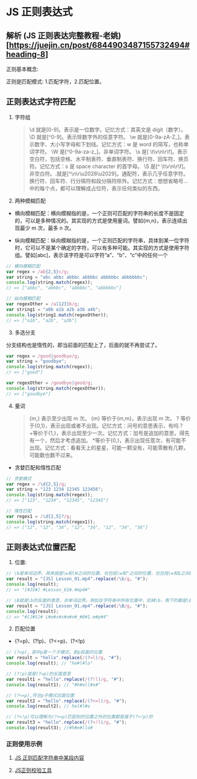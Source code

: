 <!--
 * @Author: TerryMin
 * @Date: 2022-06-15 11:21:48
 * @LastEditors: TerryMin
 * @LastEditTime: 2023-04-13 20:24:26
 * @Description: file not
-->

# JS 正则表达式
## 解析 (JS 正则表达完整教程-老姚)[https://juejin.cn/post/6844903487155732494#heading-8]

正则基本概念:

正则是匹配模式: 1.匹配字符，2.匹配位置。

## 正则表达式字符匹配

1. 字符组

   > \d 就是[0-9]。表示是一位数字。记忆方式：其英文是 digit（数字）。
   > \D 就是[^0-9]。表示除数字外的任意字符。
   > \w 就是[0-9a-zA-Z_]。表示数字、大小写字母和下划线。记忆方式：w 是 word 的简写，也称单词字符。
   > \W 是[^0-9a-za-z_]。非单词字符。
   > \s 是[ \t\v\n\r\f]。表示空白符，包括空格、水平制表符、垂直制表符、换行符、回车符、换页符。记忆方式：s 是 space character 的首字母。
   > \S 是[^ \t\v\n\r\f]。 非空白符。.就是[^\n\r\u2028\u2029]。通配符，表示几乎任意字符。换行符、回车符、行分隔符和段分隔符除外。记忆方式：想想省略号...中的每个点，都可以理解成占位符，表示任何类似的东西。

2. 两种模糊匹配

- 横向模糊匹配：横向模糊指的是，一个正则可匹配的字符串的长度不是固定的，可以是多种情况的。其实现的方式是使用量词。譬如{m,n}，表示连续出现最少 m 次，最多 n 次。

- 纵向模糊匹配：纵向模糊指的是，一个正则匹配的字符串，具体到某一位字符时，它可以不是某个确定的字符，可以有多种可能。其实现的方式是使用字符组。譬如[abc]，表示该字符是可以字符“a”、“b”、“c”中的任何一个

```js
// 横向模糊匹配
var regex = /ab{2,5}c/g;
var string = "abc abbc abbbc abbbbc abbbbbc abbbbbbc";
console.log(string.match(regex));
// => ["abbc", "abbbc", "abbbbc", "abbbbbc"]

// 纵向模糊匹配
var regexOther = /a[123]b/g;
var string1 = "a0b a1b a2b a3b a4b";
console.log(string1.match(regexOther));
// => ["a1b", "a2b", "a3b"]
```

3. 多选分支

分支结构也是惰性的，即当前面的匹配上了，后面的就不再尝试了。

```js
var regex = /good|goodbye/g;
var string = "goodbye";
console.log(string.match(regex));
// => ["good"]

var regexOther = /goodbye|good/g;
console.log(string.match(regexOther));
// => ["goodbye"]
```

4. 量词
   > {m,} 表示至少出现 m 次。
   > {m} 等价于{m,m}，表示出现 m 次。
   > ? 等价于{0,1}，表示出现或者不出现。记忆方式：问号的意思表示，有吗？ +等价于{1,}，表示出现至少一次。记忆方式：加号是追加的意思，得先有一个，然后才考虑追加。 \*等价于{0,}，表示出现任意次，有可能不出现。记忆方式：看看天上的星星，可能一颗没有，可能零散有几颗，可能数也数不过来。

- 贪婪匹配和惰性匹配

```js
// 贪婪模式
var regex = /\d{2,5}/g;
var string = "123 1234 12345 123456";
console.log(string.match(regex));
// => ["123", "1234", "12345", "12345"]

// 惰性匹配
var regex1 = /\d{2,5}?/g;
console.log(string.match(regex1));
// => ["12", "12", "34", "12", "34", "12", "34", "56"]
```

## 正则表达式位置匹配

1. 位置:

```js
// \b是单词边界，具体就是\w和\W之间的位置，也包括\w和^之间的位置，也包括\w和$之间的位置。
var result = "[JS] Lesson_01.mp4".replace(/\b/g, "#");
console.log(result);
// => "[#JS#] #Lesson_01#.#mp4#"

// \B就是\b的反面的意思，非单词边界。例如在字符串中所有位置中，扣掉\b，剩下的都是\B的。
var result = "[JS] Lesson_01.mp4".replace(/\B/g, "#");
console.log(result);
// => "#[J#S]# L#e#s#s#o#n#_#0#1.m#p#4"
```

2. 匹配位置

- (?=p)、(?!p)、(?<=p)、(?<!p)

```js
// (?=p)，其中p是一个子模式，即p前面的位置
var result = "hello".replace(/(?=l)/g, "#");
console.log(result); // "he#l#lo"

// (?!p)就是(?=p)的反面意思
var result1 = "hello".replace(/(?!l)/g, "#");
console.log(result1); // "#h#ell#o#"

// (?<=p),符合p子模式后面位置
var result2 = "hello".replace(/(?<=l)/g, "#");
console.log(result2); // hel#l#o

// (?<!p)可以理解为(?<=p)匹配到的位置之外的位置都是属于(?<!p)的
var result3 = "hello".replace(/(?<!l)/g, "#");
console.log(result3); //#h#e#llo#

```

### 正则使用示例

1. [JS 正则匹配字符串中某段内容](https://blog.csdn.net/callmeCassie/article/details/106748451)

2. [JS正则校验工具](https://c.runoob.com/front-end/854/)
